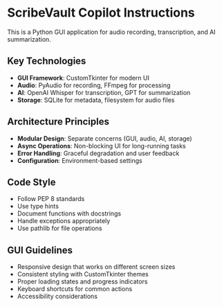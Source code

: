 <!-- Use this file to provide workspace-specific custom instructions to Copilot. For more details, visit https://code.visualstudio.com/docs/copilot/copilot-customization#_use-a-githubcopilotinstructionsmd-file -->

# ScribeVault Copilot Instructions

This is a Python GUI application for audio recording, transcription, and AI summarization.

## Key Technologies
- **GUI Framework**: CustomTkinter for modern UI
- **Audio**: PyAudio for recording, FFmpeg for processing
- **AI**: OpenAI Whisper for transcription, GPT for summarization
- **Storage**: SQLite for metadata, filesystem for audio files

## Architecture Principles
- **Modular Design**: Separate concerns (GUI, audio, AI, storage)
- **Async Operations**: Non-blocking UI for long-running tasks
- **Error Handling**: Graceful degradation and user feedback
- **Configuration**: Environment-based settings

## Code Style
- Follow PEP 8 standards
- Use type hints
- Document functions with docstrings
- Handle exceptions appropriately
- Use pathlib for file operations

## GUI Guidelines
- Responsive design that works on different screen sizes
- Consistent styling with CustomTkinter themes
- Proper loading states and progress indicators
- Keyboard shortcuts for common actions
- Accessibility considerations
